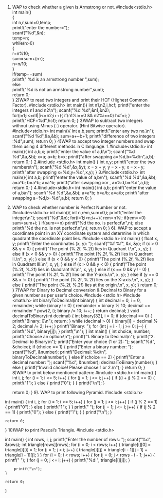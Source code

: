 1) WAP to check whether a given is Armstrong or not.
#include<stdio.h>  
 int main()    
{    
int n,r,sum=0,temp;    
printf("enter the number=");    
scanf("%d",&n);    
temp=n;    
while(n>0)    
{    
r=n%10;    
sum=sum+(r*r*r);    
n=n/10;    
}    
if(temp==sum)    
printf(" %d is an armstrong  number ",sum);    
else    
printf("%d is not an armstrong number",sum);    
return 0;  
}
2)WAP to read two integers and print their HCF (Highest Common Factor).
#include<stdio.h>
int main(){
    int n1,n2,i,hcf;
    printf("enter the integers n1 and n2\n");
    scanf("%d %d",&n1,&n2);
    for(i=1;i<=n1||i<=n2;i++){
        if(n1%i==0 && n2%i==0)
        hcf=i;
    }
    printf("HCF=%d",hcf);
    return 0;
}
3)WAP to subtract two integers without using Minus (-) operator. (Hint Bitwise operator).
#include<stdio.h>
int main(){
    int a,b,sum;
    printf("enter any two no.\n");
    scanf("%d %d",&a,&b);
    sum=a+~b+1;
    printf("difference of two integers :%d",sum);
    return 0;
}
4)WAP to accept two integer numbers and swap them using 4 different methods in C language.
1.#include<stdio.h>
int main(){
    int a,b,x;
    printf("enter the value of a,b\n");
    scanf("%d %d",&a,&b);
    x=a;
    a=b;
    b=x;
    printf("after swapping a=%d,b=%d\n",a,b);
    return 0;
}
2.#include <stdio.h>
int main()
{ int x,y;
printf("enter the two numbers\n");
scanf("%d %d",&x,&y);
    x = x + y; 
    y = x - y;
    x = x - y;
    printf("after swapping x=%d,y=%d",x,y);
}
3.#include<stdio.h>
int main(){
    int a,b;
    printf("enter the value of a,b\n");
    scanf("%d %d",&a,&b);
    a=a^b;
    b=a^b;
    a=a^b;
    printf("after swapping xor , a=%d,b=%d",a,b);
    return 0;
}
4.#include<stdio.h>
int main(){
    int a,b;
    printf("enter the value of a,b\n");
    scanf("%d %d",&a,&b);
    a=a*b;
    b=a/b;
    a=a/b;
    printf("after swapping a=%d,b=%d",a,b);
    return 0;
}
5) WAP to check whether number is Perfect Number or not.
   #include<stdio.h>
int main(){
    int n,rem,sum=0,i;
    printf("enter the integer\n");
    scanf("%d",&n);
    for(i=1;i<n;i++){
    rem=n%i;
    if(rem==0)
    sum=sum+i;
    }
    if(sum==n)
    printf("%d the no. is perfect\n",n);
else
printf("%d the no. is not perfect\n",n);
return 0;
}
6). WAP to accept a coordinate point in an XY coordinate system and determine in which 
quadrant the coordinate point lies.
#include <stdio.h>
int main() {
    float x, y;
    printf("Enter the coordinates (x, y): ");
    scanf("%f %f", &x, &y);
    if (x > 0 && y > 0) {
        printf("The point (%.2f, %.2f) lies in Quadrant I.\n", x, y);
    } 
    else if (x < 0 && y > 0) {
        printf("The point (%.2f, %.2f) lies in Quadrant II.\n", x, y);
    } 
    else if (x < 0 && y < 0) {
        printf("The point (%.2f, %.2f) lies in Quadrant III.\n", x, y);
    } 
    else if (x > 0 && y < 0) {
        printf("The point (%.2f, %.2f) lies in Quadrant IV.\n", x, y);
    }
    else if (x == 0 && y != 0) {
        printf("The point (%.2f, %.2f) lies on the Y-axis.\n", x, y);
    }
    else if (y == 0 && x != 0) {
        printf("The point (%.2f, %.2f) lies on the X-axis.\n", x, y);
    }
    else {
        printf("The point (%.2f, %.2f) lies at the origin.\n", x, y);
    }
    return 0;
}
7)WAP for Binary to Decimal conversion & Decimal to Binary for a given number as per user's choice.
#include <stdio.h>
#include <math.h>
int binaryToDecimal(int binary) {
    int decimal = 0, i = 0, remainder;
    while (binary != 0) {
        remainder = binary % 10;
        decimal += remainder * pow(2, i);
        binary /= 10;
        i++;
    }
    return decimal;
}
void decimalToBinary(int decimal) {
    int binary[32], i = 0;
    if (decimal == 0) {
        printf("Binary: 0\n");
        return;
    }
    while (decimal > 0) {
        binary[i] = decimal % 2;
        decimal /= 2;
        i++;
    }
    printf("Binary: ");
    for (int j = i - 1; j >= 0; j--) {
        printf("%d", binary[j]);
    }
    printf("\n");
}
int main() {
    int choice, number;
    printf("Choose an option:\n");
    printf("1. Binary to Decimal\n");
    printf("2. Decimal to Binary\n");
    printf("Enter your choice (1 or 2): ");
    scanf("%d", &choice);
    if (choice == 1) {
        printf("Enter a binary number: ");
        scanf("%d", &number);
        printf("Decimal: %d\n", binaryToDecimal(number));
    } 
    else if (choice == 2) {
        printf("Enter a decimal number: ");
        scanf("%d", &number);
        decimalToBinary(number);
    } 
    else {
        printf("Invalid choice! Please choose 1 or 2.\n");
    }
    return 0;
}
8)WAP to print below mentioned pattern:
#include <stdio.h>
int main() {
    int i, j;
    for (i = 1; i <= 5; i++) {
        for (j = 1; j <= i; j++) {
            if ((i + j) % 2 == 0) {
                printf("1");
            } 
            else {
                printf("0");
            }
        }
        printf("\n");
    }

    return 0;
}
9). WAP to print following Pyramid.
   #include <stdio.h>

int main() {
    int i, j;
    for (i = 1; i <= 5; i++) {
        for (j = 1; j <= i; j++) {
            if (j % 2 == 1) {
                printf("0");
            } else {
                printf("1");
            }
        }
        printf(" ");
        for (j = 1; j <= i; j++) {
            if (j % 2 == 1) {
                printf("0");
            } else {
                printf("1");
            }
        }
        printf("\n");
    }

    return 0;
}
10)WAP to print Pascal’s Triangle.
#include <stdio.h>

int main() {
    int rows, i, j;
    printf("Enter the number of rows: ");
    scanf("%d", &rows);
    int triangle[rows][rows];
    for (i = 0; i < rows; i++) {
        triangle[i][0] = triangle[i][i] = 1;
        for (j = 1; j < i; j++) {
            triangle[i][j] = triangle[i - 1][j - 1] + triangle[i - 1][j];
        }
    }
    for (i = 0; i < rows; i++) {
        for (j = 0; j < rows - i - 1; j++) {
            printf(" ");
        }
        for (j = 0; j <= i; j++) {
            printf("%d ", triangle[i][j]);
        }

       
        printf("\n");
    }

    return 0;
}

